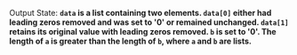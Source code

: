 Output State: **`data` is a list containing two elements. `data[0]` either had leading zeros removed and was set to '0' or remained unchanged. `data[1]` retains its original value with leading zeros removed. `b` is set to '0'. The length of `a` is greater than the length of `b`, where `a` and `b` are lists.**